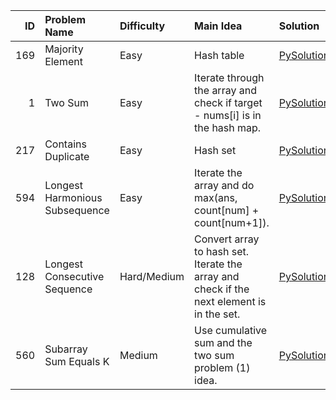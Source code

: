 |   ID | Problem Name                   | Difficulty   | Main Idea                                                                                 | Solution                                         | Similar problems   |
|-----:|:-------------------------------|:-------------|:------------------------------------------------------------------------------------------|:-------------------------------------------------|:-------------------|
|  169 | Majority Element               | Easy         | Hash table                                                                                | [PySolution](./leetcode_python_solutions/169.py) |                    |
|    1 | Two Sum                        | Easy         | Iterate through the array and check if target - nums[i] is in the hash map.               | [PySolution](./leetcode_python_solutions/1.py)   |                    |
|  217 | Contains Duplicate             | Easy         | Hash set                                                                                  | [PySolution](./leetcode_python_solutions/217.py) |                    |
|  594 | Longest Harmonious Subsequence | Easy         | Iterate the array and do max(ans, count[num] + count[num+1]).                             | [PySolution](./leetcode_python_solutions/594.py) |                    |
|  128 | Longest Consecutive Sequence   | Hard/Medium  | Convert array to hash set. Iterate the array and check if the next element is in the set. | [PySolution](./leetcode_python_solutions/128.py) |                    |
|  560 | Subarray Sum Equals K          | Medium       | Use cumulative sum and the two sum problem (1) idea.                                      | [PySolution](./leetcode_python_solutions/560.py) |                    |